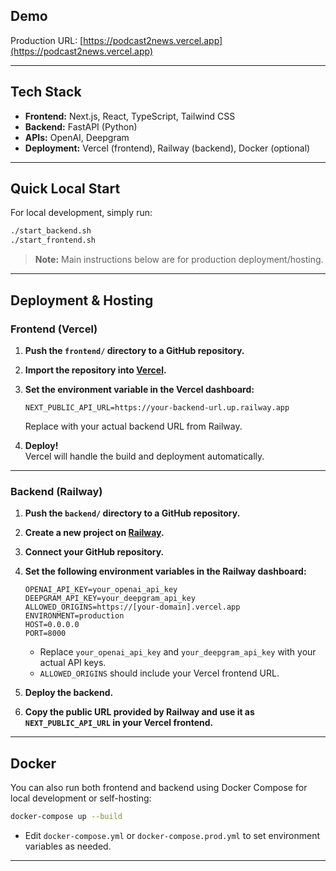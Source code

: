 
## Demo

Production URL: [https://podcast2news.vercel.app](https://podcast2news.vercel.app)

---

## Tech Stack

- **Frontend:** Next.js, React, TypeScript, Tailwind CSS
- **Backend:** FastAPI (Python)
- **APIs:** OpenAI, Deepgram
- **Deployment:** Vercel (frontend), Railway (backend), Docker (optional)

---

## Quick Local Start

For local development, simply run:

```bash
./start_backend.sh
./start_frontend.sh
```

> **Note:** Main instructions below are for production deployment/hosting.

---

## Deployment & Hosting

### Frontend (Vercel)

1. **Push the `frontend/` directory to a GitHub repository.**
2. **Import the repository into [Vercel](https://vercel.com/).**
3. **Set the environment variable in the Vercel dashboard:**

   ```
   NEXT_PUBLIC_API_URL=https://your-backend-url.up.railway.app
   ```

   Replace with your actual backend URL from Railway.

4. **Deploy!**  
   Vercel will handle the build and deployment automatically.

---

### Backend (Railway)

1. **Push the `backend/` directory to a GitHub repository.**
2. **Create a new project on [Railway](https://railway.app/).**
3. **Connect your GitHub repository.**
4. **Set the following environment variables in the Railway dashboard:**

   ```
   OPENAI_API_KEY=your_openai_api_key
   DEEPGRAM_API_KEY=your_deepgram_api_key
   ALLOWED_ORIGINS=https://[your-domain].vercel.app
   ENVIRONMENT=production
   HOST=0.0.0.0
   PORT=8000
   ```

   - Replace `your_openai_api_key` and `your_deepgram_api_key` with your actual API keys.
   - `ALLOWED_ORIGINS` should include your Vercel frontend URL.

5. **Deploy the backend.**
6. **Copy the public URL provided by Railway and use it as `NEXT_PUBLIC_API_URL` in your Vercel frontend.**

---

## Docker

You can also run both frontend and backend using Docker Compose for local development or self-hosting:

```bash
docker-compose up --build
```

- Edit `docker-compose.yml` or `docker-compose.prod.yml` to set environment variables as needed.

---
